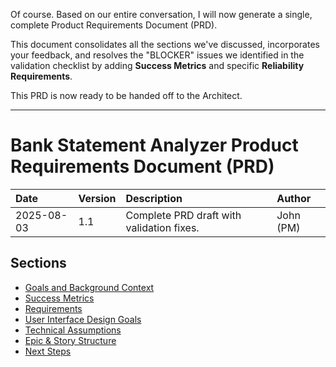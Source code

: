 Of course. Based on our entire conversation, I will now generate a single, complete Product Requirements Document (PRD).

This document consolidates all the sections we've discussed, incorporates your feedback, and resolves the "BLOCKER" issues we identified in the validation checklist by adding **Success Metrics** and specific **Reliability Requirements**.

This PRD is now ready to be handed off to the Architect.

***

# Bank Statement Analyzer Product Requirements Document (PRD)

| Date | Version | Description | Author |
| :--- | :--- | :--- | :--- |
| 2025-08-03 | 1.1 | Complete PRD draft with validation fixes. | John (PM) |

## Sections

- [Goals and Background Context](./goals-and-background-context.md)
- [Success Metrics](./success-metrics.md)
- [Requirements](./requirements.md)
- [User Interface Design Goals](./user-interface-design-goals.md)
- [Technical Assumptions](./technical-assumptions.md)
- [Epic & Story Structure](./epic-and-story-structure.md)
- [Next Steps](./next-steps.md)
